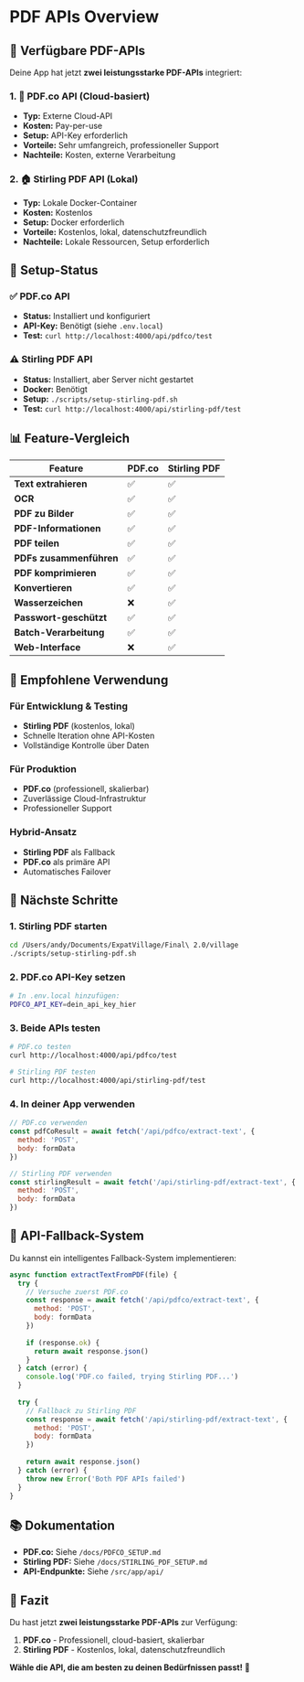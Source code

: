 # PDF APIs Overview

## 🚀 Verfügbare PDF-APIs

Deine App hat jetzt **zwei leistungsstarke PDF-APIs** integriert:

### 1. 📄 PDF.co API (Cloud-basiert)
- **Typ:** Externe Cloud-API
- **Kosten:** Pay-per-use
- **Setup:** API-Key erforderlich
- **Vorteile:** Sehr umfangreich, professioneller Support
- **Nachteile:** Kosten, externe Verarbeitung

### 2. 🏠 Stirling PDF API (Lokal)
- **Typ:** Lokale Docker-Container
- **Kosten:** Kostenlos
- **Setup:** Docker erforderlich
- **Vorteile:** Kostenlos, lokal, datenschutzfreundlich
- **Nachteile:** Lokale Ressourcen, Setup erforderlich

## 🔧 Setup-Status

### ✅ PDF.co API
- **Status:** Installiert und konfiguriert
- **API-Key:** Benötigt (siehe `.env.local`)
- **Test:** `curl http://localhost:4000/api/pdfco/test`

### ⚠️ Stirling PDF API
- **Status:** Installiert, aber Server nicht gestartet
- **Docker:** Benötigt
- **Setup:** `./scripts/setup-stirling-pdf.sh`
- **Test:** `curl http://localhost:4000/api/stirling-pdf/test`

## 📊 Feature-Vergleich

| Feature | PDF.co | Stirling PDF |
|---------|--------|--------------|
| **Text extrahieren** | ✅ | ✅ |
| **OCR** | ✅ | ✅ |
| **PDF zu Bilder** | ✅ | ✅ |
| **PDF-Informationen** | ✅ | ✅ |
| **PDF teilen** | ✅ | ✅ |
| **PDFs zusammenführen** | ✅ | ✅ |
| **PDF komprimieren** | ✅ | ✅ |
| **Konvertieren** | ✅ | ✅ |
| **Wasserzeichen** | ❌ | ✅ |
| **Passwort-geschützt** | ✅ | ✅ |
| **Batch-Verarbeitung** | ✅ | ✅ |
| **Web-Interface** | ❌ | ✅ |

## 🎯 Empfohlene Verwendung

### Für Entwicklung & Testing
- **Stirling PDF** (kostenlos, lokal)
- Schnelle Iteration ohne API-Kosten
- Vollständige Kontrolle über Daten

### Für Produktion
- **PDF.co** (professionell, skalierbar)
- Zuverlässige Cloud-Infrastruktur
- Professioneller Support

### Hybrid-Ansatz
- **Stirling PDF** als Fallback
- **PDF.co** als primäre API
- Automatisches Failover

## 🚀 Nächste Schritte

### 1. Stirling PDF starten
```bash
cd /Users/andy/Documents/ExpatVillage/Final\ 2.0/village
./scripts/setup-stirling-pdf.sh
```

### 2. PDF.co API-Key setzen
```bash
# In .env.local hinzufügen:
PDFCO_API_KEY=dein_api_key_hier
```

### 3. Beide APIs testen
```bash
# PDF.co testen
curl http://localhost:4000/api/pdfco/test

# Stirling PDF testen
curl http://localhost:4000/api/stirling-pdf/test
```

### 4. In deiner App verwenden
```javascript
// PDF.co verwenden
const pdfCoResult = await fetch('/api/pdfco/extract-text', {
  method: 'POST',
  body: formData
})

// Stirling PDF verwenden
const stirlingResult = await fetch('/api/stirling-pdf/extract-text', {
  method: 'POST',
  body: formData
})
```

## 🔄 API-Fallback-System

Du kannst ein intelligentes Fallback-System implementieren:

```javascript
async function extractTextFromPDF(file) {
  try {
    // Versuche zuerst PDF.co
    const response = await fetch('/api/pdfco/extract-text', {
      method: 'POST',
      body: formData
    })
    
    if (response.ok) {
      return await response.json()
    }
  } catch (error) {
    console.log('PDF.co failed, trying Stirling PDF...')
  }
  
  try {
    // Fallback zu Stirling PDF
    const response = await fetch('/api/stirling-pdf/extract-text', {
      method: 'POST',
      body: formData
    })
    
    return await response.json()
  } catch (error) {
    throw new Error('Both PDF APIs failed')
  }
}
```

## 📚 Dokumentation

- **PDF.co:** Siehe `/docs/PDFCO_SETUP.md`
- **Stirling PDF:** Siehe `/docs/STIRLING_PDF_SETUP.md`
- **API-Endpunkte:** Siehe `/src/app/api/`

## 🎉 Fazit

Du hast jetzt **zwei leistungsstarke PDF-APIs** zur Verfügung:

1. **PDF.co** - Professionell, cloud-basiert, skalierbar
2. **Stirling PDF** - Kostenlos, lokal, datenschutzfreundlich

**Wähle die API, die am besten zu deinen Bedürfnissen passt!** 🚀
